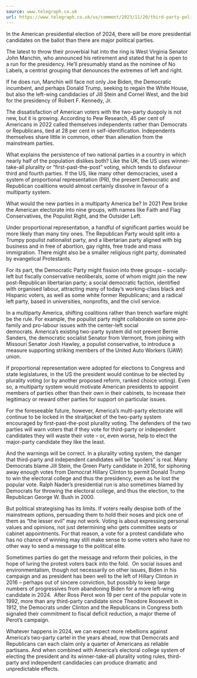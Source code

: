 ```yaml
---
source: www.telegraph.co.uk
url: https://www.telegraph.co.uk/us/comment/2023/11/20/third-party-political-extremism-joe-manchin-no-labels/
---
```


In the American presidential election of 2024, there will be more presidential candidates on the ballot than there are major political parties.

The latest to throw their proverbial hat into the ring is West Virginia Senator John Manchin, who announced his retirement and stated that he is open to a run for the presidency. He’ll presumably stand as the nominee of No Labels, a centrist grouping that denounces the extremes of left and right. 

If he does run, Manchin will face not only Joe Biden, the Democratic incumbent, and perhaps Donald Trump, seeking to regain the White House, but also the left-wing candidacies of Jill Stein and Cornel West, and the bid for the presidency of Robert F. Kennedy, Jr.

The dissatisfaction of American voters with the two-party duopoly is not new, but it is growing. According to Pew Research, 45 per cent of Americans in 2022 called themselves independents rather than Democrats or Republicans, tied at 28 per cent in self-identification. Independents themselves share little in common, other than alienation from the mainstream parties. 

What explains the persistence of two national parties in a country in which nearly half of the population dislikes both? Like the UK, the US uses winner-take-all plurality or “first-past-the-post” voting, which tends to disfavour third and fourth parties. If the US, like many other democracies, used a system of proportional representation (PR), the present Democratic and Republican coalitions would almost certainly dissolve in favour of a multiparty system.

What would the new parties in a multiparty America be? In 2021 Pew broke the American electorate into nine groups, with names like Faith and Flag Conservatives, the Populist Right, and the Outsider Left. 

Under proportional representation, a handful of significant parties would be more likely than many tiny ones. The Republican Party would split into a Trumpy populist nationalist party, and a libertarian party aligned with big business and in free of abortion, gay rights, free trade and mass immigration. There might also be a smaller religious right party, dominated by evangelical Protestants. 

For its part, the Democratic Party might fission into three groups – socially-left but fiscally conservative neoliberals, some of whom might join the new post-Republican libertarian party; a social democratic faction, identified with organised labour, attracting many of today’s working-class black and Hispanic voters, as well as some white former Republicans; and a radical left party, based in universities, nonprofits, and the civil service.  

In a multiparty America, shifting coalitions rather than trench warfare might be the rule. For example, the populist party might collaborate on some pro-family and pro-labour issues with the center-left social democrats. America’s existing two-party system did not prevent Bernie Sanders, the democratic socialist Senator from Vermont, from joining with Missouri Senator Josh Hawley, a populist conservative, to introduce a measure supporting striking members of the United Auto Workers (UAW) union. 

If proportional representation were adopted for elections to Congress and state legislatures, in the US the president would continue to be elected by plurality voting (or by another proposed reform, ranked choice voting). Even so, a multiparty system would motivate American presidents to appoint members of parties other than their own in their cabinets, to increase their legitimacy or reward other parties for support on particular issues.

For the foreseeable future, however, America’s multi-party electorate will continue to be locked in the straitjacket of the two-party system encouraged by first-past-the-post plurality voting. The defenders of the two parties will warn voters that if they vote for third-party or independent candidates they will waste their vote – or, even worse, help to elect the major-party candidate they like the least.  

And the warnings will be correct. In a plurality voting system, the danger that third-party and independent candidates will be “spoilers” is real. Many Democrats blame Jill Stein, the Green Party candidate in 2016, for siphoning away enough votes from Democrat Hillary Clinton to permit Donald Trump to win the electoral college and thus the presidency, even as he lost the popular vote. Ralph Nader’s presidential run is also sometimes blamed by Democrats for throwing the electoral college, and thus the election, to the Republican George W. Bush in 2000.  

But political strategising has its limits. If voters really despise both of the mainstream options, persuading them to hold their noses and pick one of them as “the lesser evil” may not work. Voting is about expressing personal values and opinions, not just determining who gets committee seats or cabinet appointments. For that reason, a vote for a protest candidate who has no chance of winning may still make sense to some voters who have no other way to send a message to the political elite. 

Sometimes parties do get the message and reform their policies, in the hope of luring the protest voters back into the fold.  On social issues and environmentalism, though not necessarily on other issues, Biden in his campaign and as president has been well to the left of Hillary Clinton in 2016 – perhaps out of sincere conviction, but possibly to keep large numbers of progressives from abandoning Biden for a more left-wing candidate in 2024.  After Ross Perot won 19 per cent of the popular vote in 1992, more than any third-party candidate since Theodore Roosevelt in 1912, the Democrats under Clinton and the Republicans in Congress both signaled their commitment to fiscal deficit reduction, a major theme of Perot’s campaign. 

Whatever happens in 2024, we can expect more rebellions against America’s two-party cartel in the years ahead, now that Democrats and Republicans can each claim only a quarter of Americans as reliable partisans. And when combined with America’s electoral college system of electing the president and its winner-take-all plurality voting rules, third-party and independent candidacies can produce dramatic and unpredictable effects.
